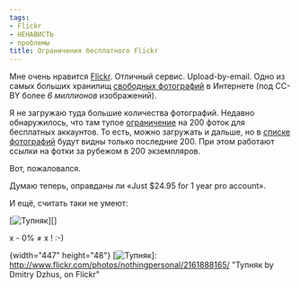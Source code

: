 ```yaml
---
tags:
- Flickr
- НЕНАВИСТЬ
- проблемы
title: Ограничения бесплатного Flickr
---
```


Мне очень нравится [Flickr][]. Отличный сервис. Upload-by-email. Одно из
самых больших хранилищ [свободных фотографий][] в Интернете (под CC-BY
более *6 миллионов* изображений).

Я не загружаю туда большие количества фотографий. Недавно обнаружилось,
что там тупое [ограничение][] на 200 фоток для бесплатных аккаунтов. То
есть, можно загружать и дальше, но в [списке фотографий][] будут видны
только последние 200. При этом работают ссылки на фотки за рубежом в 200
экземпляров.

Вот, пожаловался.

Думаю теперь, оправданы ли «Just \$24.95 for 1 year pro account».

И ещё, считать таки не умеют:

[![Тупняк][]][]

x - 0% ≠ x ! :-)

  [Flickr]: http://dzhus.org/blog/entry/what-is-flickr/
  [свободных фотографий]: http://www.flickr.com/creativecommons/
  [ограничение]: http://www.flickr.com/help/limits/#66
  [списке фотографий]: http://www.flickr.com/photos/nothingpersonal/
  [Тупняк]: http://farm3.static.flickr.com/2150/2161888165_6108b605bd_o.png
  {width="447" height="48"}
  [![Тупняк][]]: http://www.flickr.com/photos/nothingpersonal/2161888165/
    "Тупняк by Dmitry Dzhus, on Flickr"
